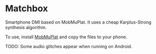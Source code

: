 # Matchbox

Smartphone DMI based on MobMuPlat. It uses a cheap Karplus-Strong synthesis algorithm.

To use, install [MobMuPlat](https://danieliglesia.com/mobmuplat/) and copy the files to your phone.

TODO: Some audio glitches appear when running on Android.